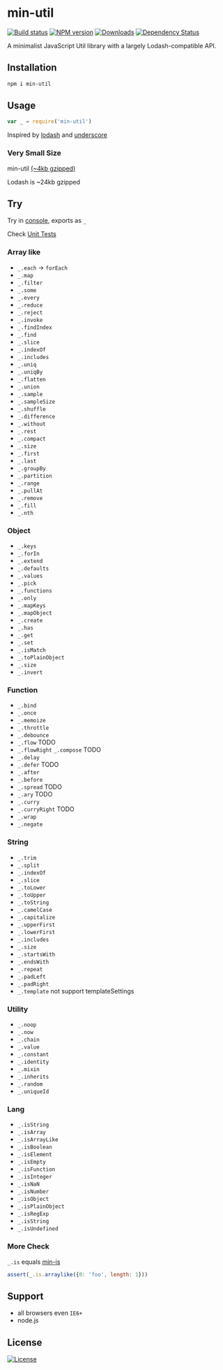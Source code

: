 min-util
===

[![Build status][travis-image]][travis-url]
[![NPM version][npm-image]][npm-url]
[![Downloads][downloads-image]][downloads-url]
[![Dependency Status][david-image]][david-url]

[npm-image]: https://img.shields.io/npm/v/min-util.svg?style=flat-square
[npm-url]: https://npmjs.org/package/min-util
[downloads-image]: http://img.shields.io/npm/dm/min-util.svg?style=flat-square
[downloads-url]: https://npmjs.org/package/min-util
[david-image]: http://img.shields.io/david/chunpu/min-util.svg?style=flat-square
[david-url]: https://david-dm.org/chunpu/min-util


A minimalist JavaScript Util library with a largely Lodash-compatible API.

Installation
---

```sh
npm i min-util
```

Usage
---

```js
var _ = require('min-util')
```

Inspired by [lodash](https://github.com/lodash/lodash) and [underscore](https://github.com/jashkenas/underscore)


### Very Small Size

min-util [(~4kb gzipped)](http://chunpu.github.io/min-util/dist/min-util.js)

Lodash is ~24kb gzipped


Try
---

Try in [console](http://chunpu.github.io/min-util/docs), exports as `_`

Check [Unit Tests](http://chunpu.github.io/min-util/test/public)


### Array like

- `_.each` -> `forEach`
- `_.map`
- `_.filter`
- `_.some`
- `_.every`
- `_.reduce`
- `_.reject`
- `_.invoke`
- `_.findIndex`
- `_.find`
- `_.slice`
- `_.indexOf`
- `_.includes`
- `_.uniq`
- `_.uniqBy`
- `_.flatten`
- `_.union`
- `_.sample`
- `_.sampleSize`
- `_.shuffle`
- `_.difference`
- `_.without`
- `_.rest`
- `_.compact`
- `_.size`
- `_.first`
- `_.last`
- `_.groupBy`
- `_.partition`
- `_.range`
- `_.pullAt`
- `_.remove`
- `_.fill`
- `_.nth`


### Object

- `_.keys`
- `_.forIn`
- `_.extend`
- `_.defaults`
- `_.values`
- `_.pick`
- `_.functions`
- `_.only`
- `_.mapKeys`
- `_.mapObject`
- `_.create`
- `_.has`
- `_.get`
- `_.set`
- `_.isMatch`
- `_.toPlainObject`
- `_.size`
- `_.invert`


### Function

- `_.bind`
- `_.once`
- `_.memoize`
- `_.throttle`
- `_.debounce`
- `_.flow` TODO
- `_.flowRight` `_.compose` TODO
- `_.delay`
- `_.defer` TODO
- `_.after`
- `_.before`
- `_.spread` TODO
- `_.ary` TODO
- `_.curry`
- `_.curryRight` TODO
- `_.wrap`
- `_.negate`


### String

- `_.trim`
- `_.split`
- `_.indexOf`
- `_.slice`
- `_.toLower`
- `_.toUpper`
- `_.toString`
- `_.camelCase`
- `_.capitalize`
- `_.upperFirst`
- `_.lowerFirst`
- `_.includes`
- `_.size`
- `_.startsWith`
- `_.endsWith`
- `_.repeat`
- `_.padLeft`
- `_.padRight`
- `_.template` not support templateSettings


### Utility

- `_.noop`
- `_.now`
- `_.chain`
- `_.value`
- `_.constant`
- `_.identity`
- `_.mixin`
- `_.inherits`
- `_.random`
- `_.uniqueId`


### Lang

- `_.isString`
- `_.isArray`
- `_.isArrayLike`
- `_.isBoolean`
- `_.isElement`
- `_.isEmpty`
- `_.isFunction`
- `_.isInteger`
- `_.isNaN`
- `_.isNumber`
- `_.isObject`
- `_.isPlainObject`
- `_.isRegExp`
- `_.isString`
- `_.isUndefined`


### More Check

`_.is` equals [min-is](https://github.com/chunpu/min-is)

```js
assert(_.is.arraylike({0: 'foo', length: 1}))
```

Support
---

- all browsers even `IE6+`
- node.js

License
---

[![License][license-image]][license-url]

[travis-image]: https://img.shields.io/travis/chunpu/min-util.svg?style=flat-square
[travis-url]: https://travis-ci.org/chunpu/min-util
[license-image]: http://img.shields.io/npm/l/min-util.svg?style=flat-square
[license-url]: #
